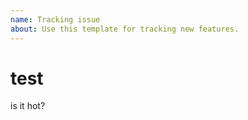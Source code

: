 ```yaml
---
name: Tracking issue
about: Use this template for tracking new features.
---
```


# test

is it hot?

